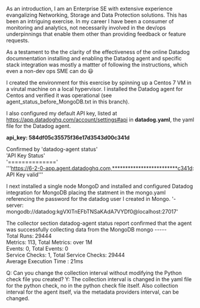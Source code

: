 As an introduction, I am an Enterprise SE with extensive experience evangalizing Networking, Storage and Data Protection solutions.  This has been an intriguing exercise. In my career I have been a consumer of monitoring and analytics, not necessarily involved in the  dev/ops underpinnings that enable them other than providing feedback or feature requests.

As a testament to the the clarity of the effectiveness of the online Datadog documnentation installing and enabling the Datadog agent and specific stack integration was mostly a mattter of following the instructions, which even a non-dev ops SME can do :smiley:

I created the environment for this exercise by spinning up a Centos 7 VM in a virutal machine on a local hypervisor. I installed the Datadog agent for Centos and verified it was operational (see agent_status_before_MongoDB.txt in this branch). 

I also configured my default API key, listed at https://app.datadoghq.com/account/settings#api in **datadog.yaml**, the yaml file for the Datadog agent.  

**api_key: 584df05c35575f36e17d3543d00c341d**  

Confirmed by 'datadog-agent status'  
'API Key Status'  
'=============='  
  '''https://6-2-0-app.agent.datadoghq.com,*************************c341d: API Key valid'''  


I next installed a single node MongoD and installed and configured Datadog integration for MongoDB
placing the statment in the mongo.yaml referencing the password for the datadog user I created in Mongo. 
      '-   server: mongodb://datadog:kgVXlTnEFbTNSaKAdA7VYDf0@localhost:27017'
      
The collector section datadog-agent status report confirmed that the agent was successfully collecting data from the MongoDB
   mongo
    -----  
      Total Runs: 29444  
      Metrics: 113, Total Metrics: over 1M  
      Events: 0, Total Events: 0  
      Service Checks: 1, Total Service Checks: 29444  
      Average Execution Time : 21ms  



Q: Can you change the collection interval without modifying the Python check file you created?
Y: The collection interval is changed in the yaml file for the python check, no in the python check file itself.  Also collection interval for the agent itself, via the metadata providers interval, can be changed.

